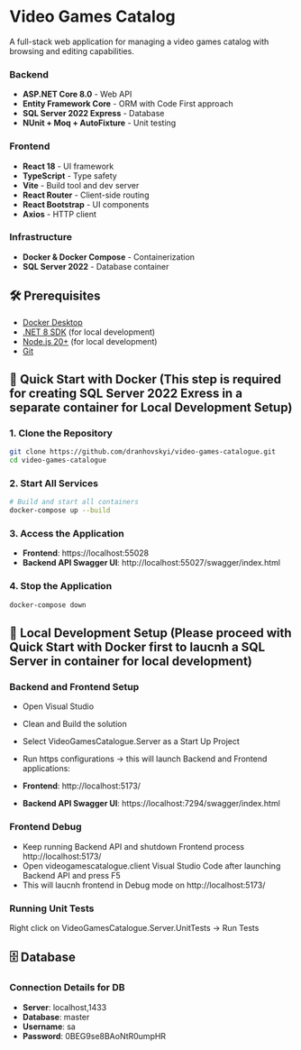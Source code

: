# Video Games Catalog

A full-stack web application for managing a video games catalog with browsing and editing capabilities.

### Backend
- **ASP.NET Core 8.0** - Web API
- **Entity Framework Core** - ORM with Code First approach
- **SQL Server 2022 Express** - Database
- **NUnit + Moq + AutoFixture** - Unit testing

### Frontend
- **React 18** - UI framework
- **TypeScript** - Type safety
- **Vite** - Build tool and dev server
- **React Router** - Client-side routing
- **React Bootstrap** - UI components
- **Axios** - HTTP client

### Infrastructure
- **Docker & Docker Compose** - Containerization
- **SQL Server 2022** - Database container

## 🛠️ Prerequisites

- [Docker Desktop](https://www.docker.com/products/docker-desktop)
- [.NET 8 SDK](https://dotnet.microsoft.com/download) (for local development)
- [Node.js 20+](https://nodejs.org/) (for local development)
- [Git](https://git-scm.com/)

## 🚀 Quick Start with Docker (This step is required for creating SQL Server 2022 Exress in a separate container for Local Development Setup)

### 1. Clone the Repository
```bash
git clone https://github.com/dranhovskyi/video-games-catalogue.git
cd video-games-catalogue
```

### 2. Start All Services
```bash
# Build and start all containers
docker-compose up --build
```

### 3. Access the Application
- **Frontend**: https://localhost:55028
- **Backend API Swagger UI**: http://localhost:55027/swagger/index.html

### 4. Stop the Application
```bash
docker-compose down
```

## 🔧 Local Development Setup (Please proceed with Quick Start with Docker first to laucnh a SQL Server in container for  local development)

### Backend and Frontend Setup
- Open Visual Studio

- Clean and Build the solution

- Select VideoGamesCatalogue.Server as a Start Up Project

- Run https configurations -> this will launch Backend and Frontend applications:

- **Frontend**: http://localhost:5173/

- **Backend API Swagger UI**: https://localhost:7294/swagger/index.html 


### Frontend Debug
- Keep running Backend API and shutdown Frontend process http://localhost:5173/
- Open videogamescatalogue.client Visual Studio Code after launching Backend API and press F5
- This will laucnh frontend in Debug mode on http://localhost:5173/

### Running Unit Tests
Right click on VideoGamesCatalogue.Server.UnitTests -> Run Tests


## 🗄️ Database

### Connection Details for DB 
- **Server**: localhost,1433
- **Database**: master
- **Username**: sa
- **Password**: 0BEG9se8BAoNtR0umpHR

